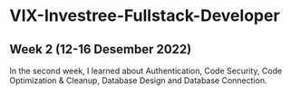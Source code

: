 # VIX-Investree-Fullstack-Developer 
## Week 2 (12-16 Desember 2022)
In the second week, I learned about Authentication, Code Security, Code Optimization & Cleanup, Database Design and Database Connection.